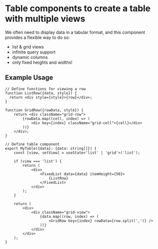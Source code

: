 # Table components to create a table with multiple views

We often need to display data in a tabular format, and this component provides a flexible way to do so:
- list & grid views
- infinite query support
- dynamic columns
- only fixed heights and widths!


## Example Usage


```tsx
// Define functions for viewing a row
function ListRow({data, style}) {
  return <div style={style}>{row}</div>;
}

function GridRow({rowData, style}) {
    return <div className="grid-row">
        {rowData.map((cell, index) => (
            <div key={index} className="grid-cell">{cell}</div>
        ))}
    </div>;
}

// Define table component
export MyTable({data}: {data: string[]}) {
    const [view, setView] = useState<'list' | 'grid'>('list');

    if (view === 'list') {
        return (
            <div>
                <FixedList data={data} itemHeight={50}>
                    {ListRow}
                </FixedList>
            </div>
        );
    }

    return (
        <div>
            <div className="grid-view">
                {data.map((row, index) => (
                    <GridRow key={index} rowData={row.split(',')} />
                ))}
            </div>
        </div>
    );
}

```



